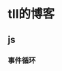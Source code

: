 <!--
 * @Author: taoll 13361649932@163.com
 * @Date: 2023-04-24 15:47:00
 * @LastEditors: taoll 13361649932@163.com
 * @LastEditTime: 2023-04-24 17:59:13
 * @FilePath: /my-blog/README.md
 * @Description: 这是默认设置,请设置`customMade`, 打开koroFileHeader查看配置 进行设置: https://github.com/OBKoro1/koro1FileHeader/wiki/%E9%85%8D%E7%BD%AE
-->
# tll的博客

## js
### 事件循环